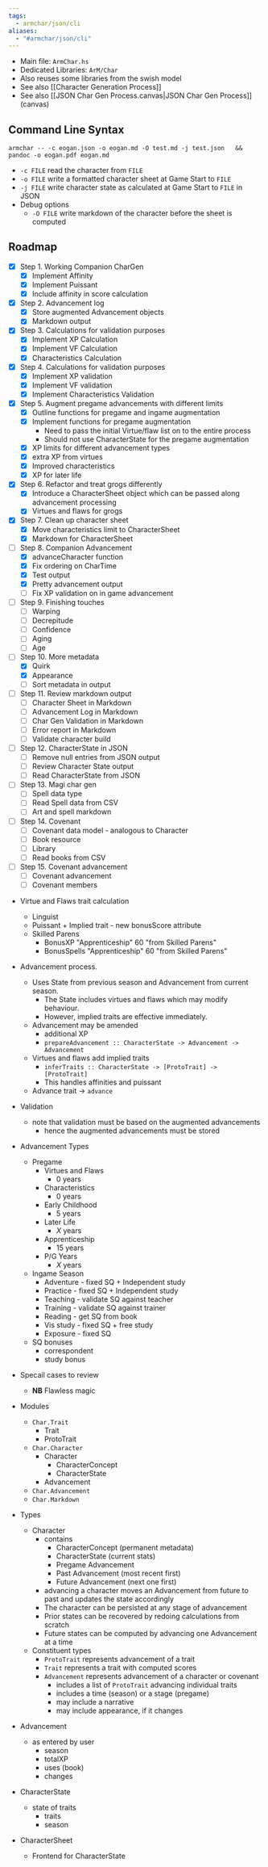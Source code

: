 ```yaml
---
tags:
  - armchar/json/cli
aliases:
  - "#armchar/json/cli"
---
```

+ Main file: `ArmChar.hs`
+ Dedicated Libraries: `ArM/Char`
+ Also reuses some libraries from the swish model
+ See also [[Character Generation Process]]
+ See also [[JSON Char Gen Process.canvas|JSON Char Gen Process]] (canvas)

## Command Line Syntax

```
armchar -- -c eogan.json -o eogan.md -O test.md -j test.json   && pandoc -o eogan.pdf eogan.md  
```

+ `-c FILE` read the character from `FILE`
+ `-o FILE` write a formatted character sheet at Game Start to `FILE`
+ `-j FILE` write character state as calculated at Game Start to `FILE` in JSON
+ Debug options
	+ `-O FILE` write markdown of the character before the sheet is computed

## Roadmap

+ [x] Step 1.  Working Companion CharGen
	+ [x] Implement Affinity
	+ [x] Implement Puissant
	+ [x] Include affinity in score calculation
+ [x] Step 2. Advancement log
	+ [x] Store augmented Advancement objects
	+ [x] Markdown output
+ [x] Step 3. Calculations for validation purposes
	+ [x] Implement XP Calculation
	+ [x] Implement VF Calculation
	+ [x] Characteristics Calculation
+ [x] Step 4. Calculations for validation purposes
	+ [x] Implement XP validation
	+ [x] Implement VF validation
	+ [x] Implement Characteristics Validation
+ [x] Step 5. Augment pregame advancements with different limits
	+ [x] Outline functions for pregame and ingame augmentation
	+ [x] Implement functions for pregame augmentation
		+  Need to pass the initial Virtue/flaw list on to the entire process
		+ Should not use CharacterState for the pregame augmentation
	+ [x] XP limits for different advancement types
	+ [x] extra XP from virtues
	+ [x] Improved characteristics
	+ [x] XP for later life
+ [x] Step 6. Refactor and treat grogs differently
	+ [x] Introduce a CharacterSheet object which can be passed along advancement processing
	+ [x] Virtues and flaws for grogs
+ [x] Step 7.  Clean up character sheet
	+ [x] Move characteristics limit to CharacterSheet
	+ [x] Markdown for CharacterSheet
+ [ ] Step 8.  Companion Advancement
	+ [x] advanceCharacter function
	+ [x] Fix ordering on CharTime
	+ [x] Test output
	+ [x] Pretty advancement output
	+ [ ] Fix XP validation on in game advancement
+ [ ] Step 9. Finishing touches
	+ [ ] Warping
	+ [ ] Decrepitude
	+ [ ] Confidence
	+ [ ] Aging
	+ [ ] Age
+ [ ] Step 10.  More metadata
	+ [x] Quirk
	+ [x] Appearance
	+ [ ] Sort metadata in output 
+ [ ] Step 11.  Review markdown output 
	+ [ ] Character Sheet in Markdown
	+ [ ] Advancement Log in Markdown
	+ [ ] Char Gen Validation in Markdown
	+ [ ] Error report in Markdown
	+ [ ] Validate character build
+ [ ] Step 12.  CharacterState in JSON
	+ [ ] Remove null entries from JSON output
	+ [ ] Review Character State output
	+ [ ] Read CharacterState from JSON
+ [ ] Step 13.  Magi char gen
	+ [ ] Spell data type
	+ [ ] Read Spell data from CSV
	+ [ ] Art and spell markdown
+ [ ] Step 14. Covenant
	+ [ ] Covenant data model - analogous to Character
	+ [ ] Book resource
	+ [ ] Library
	+ [ ] Read books from CSV
+ [ ] Step 15. Covenant advancement
	+ [ ] Covenant advancement
	+ [ ] Covenant members

+ Virtue and Flaws trait calculation
	+ Linguist
	+ Puissant
			+ Implied trait - new bonusScore attribute
	+ Skilled Parens
		+ BonusXP "Apprenticeship" 60 "from Skilled Parens"
		+ BonusSpells "Apprenticeship" 60 "from Skilled Parens"

+ Advancement process.
    + Uses State from previous season and Advancement from current season.
        + The State includes virtues and flaws which may modify behaviour.
        + However, implied traits are effective immediately.
    + Advancement may be amended
        + additional XP
        + `prepareAdvancement :: CharacterState -> Advancement -> Advancement`
    + Virtues and flaws add implied traits
        + `inferTraits :: CharacterState -> [ProtoTrait] -> [ProtoTrait]`
        + This handles affinities and puissant
    + Advance trait $\to$  `advance`
+ Validation
	+ note that validation must be based on the augmented advancements
		+ hence the augmented advancements must be stored
+ Advancement Types
	+ Pregame
		+ Virtues and Flaws
			+ 0 years
		+ Characteristics
			+ 0 years
		+ Early Childhood
			+ 5 years
		+ Later Life
			+ $X$ years
		+ Apprenticeship
			+ 15 years
		+ P/G Years
			+ $X$ years
	+ Ingame Season
		+ Adventure - fixed SQ + Independent study
		+ Practice - fixed SQ + Independent study
		+ Teaching - validate SQ against teacher
		+ Training - validate SQ against trainer
		+ Reading - get SQ from book
		+ Vis study - fixed SQ + free study
		+ Exposure - fixed SQ
	+ SQ bonuses
		+ correspondent
		+ study bonus
	 
       
+ Specail cases to review
	+ **NB** Flawless magic
+ Modules
	+ `Char.Trait`
		+ Trait
		+ ProtoTrait
	+ `Char.Character`
		+ Character
			+ CharacterConcept
			+ CharacterState
		+ Advancement
	+ `Char.Advancement`
	+ `Char.Markdown`
+ Types
	+ Character
		+ contains
			+ CharacterConcept (permanent metadata)
			+ CharacterState (current stats)
			+ Pregame Advancement
			+ Past Advancement (most recent first)
			+ Future Advancement (next one first)
		+ advancing a character moves an Advancement from future to past and updates the state accordingly
		+ The character can be persisted at any stage of advancement
		+ Prior states can be recovered by redoing calculations from scratch
		+ Future states can be computed by advancing one Advancement at a time
	+ Constituent types
		+ `ProtoTrait` represents advancement of a trait
		+ `Trait` represents a trait with computed scores
		+ `Advancement` represents advancement of a character or covenant
			+ includes a list of `ProtoTrait` advancing individual traits
			+ includes a time (season) or a stage (pregame)
			+ may include a narrative
			+ may include appearance, if it changes
+ Advancement
	+ as entered by user
		+ season 
		+ totalXP
		+ uses (book)
		+ changes 
+ CharacterState
	+ state of traits
		+ traits
		+ season
+ CharacterSheet
	+ Frontend for CharacterState
